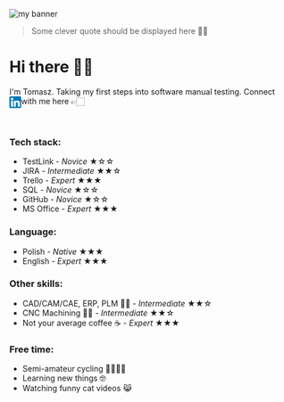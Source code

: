 <p align=”center”>
<img src="https://user-images.githubusercontent.com/64099791/183385569-41dce7d2-41f5-434b-ab80-b4c35c8a6460.png" alt="my banner">
   
> Some clever quote should be displayed here 🤷‍♂️
</p>

# Hi there 🙋‍♂️
<p>I'm Tomasz. Taking my first steps into software manual testing. Connect with me here 👉🏻 
<a href="https://www.linkedin.com/in/tomasz-chaci%C5%84ski-6388b7247/"><img align="left" src="https://raw.githubusercontent.com/x44ibn7/x44ibn7/main/images/linkedin.png" alt="Tomasz|LinkedIn" width="21px"/></a></p>

<br>

### Tech stack:
- TestLink - *Novice* ★☆☆
- JIRA - *Intermediate* ★★☆
- Trello - *Expert* ★★★
- SQL - *Novice* ★☆☆
- GitHub - *Novice* ★☆☆
- MS Office - *Expert* ★★★
### Language:
- Polish - *Native* ★★★
- English - *Expert* ★★★
### Other skills:
- CAD/CAM/CAE, ERP, PLM 👨‍💻 - *Intermediate* ★★☆
- CNC Machining 👨‍🔧 - *Intermediate* ★★☆
- Not your average coffee ☕️ - *Expert* ★★★
### Free time:
- Semi-amateur cycling 🚴‍♂️🚵‍♂️
- Learning new things 🤓
- Watching funny cat videos 😹





